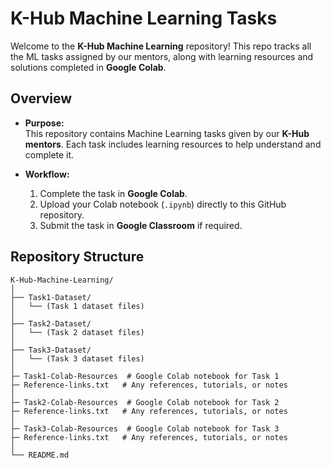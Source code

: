 # K-Hub Machine Learning Tasks

Welcome to the **K-Hub Machine Learning** repository! This repo tracks all the ML tasks assigned by our mentors, along with learning resources and solutions completed in **Google Colab**.
 
## Overview

- **Purpose:**  
  This repository contains Machine Learning tasks given by our **K-Hub mentors**. Each task includes learning resources to help understand and complete it.

- **Workflow:**  
  1. Complete the task in **Google Colab**.  
  2. Upload your Colab notebook (`.ipynb`) directly to this GitHub repository.  
  3. Submit the task in **Google Classroom** if required.

## Repository Structure
```
K-Hub-Machine-Learning/
│
├── Task1-Dataset/ 
│   └── (Task 1 dataset files)
│ 
├── Task2-Dataset/
│   └── (Task 2 dataset files)
│ 
├── Task3-Dataset/
│   └── (Task 3 dataset files)
│ 
├─ Task1-Colab-Resources  # Google Colab notebook for Task 1
├─ Reference-links.txt   # Any references, tutorials, or notes
│ 
├─ Task2-Colab-Resources  # Google Colab notebook for Task 2
├─ Reference-links.txt   # Any references, tutorials, or notes
│ 
├─ Task3-Colab-Resources  # Google Colab notebook for Task 3
├─ Reference-links.txt   # Any references, tutorials, or notes
│ 
└── README.md


